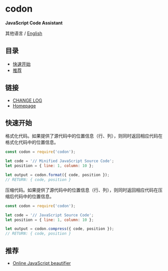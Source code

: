 #	codon
__JavaScript Code Assistant__

其他语言 / [English](./README.md)

##	目录

*	[快速开始](#快速开始)
*	[推荐](#推荐)

##	链接

*	[CHANGE LOG](./CHANGELOG.md)
*	[Homepage](https://github.com/YounGoat/nodejs.jsai)

##	快速开始

格式化代码。如果提供了源代码中的位置信息（行、列），则同时返回相应代码在格式化代码中的位置信息。

```javascript
const codon = require('codon');

let code = '// Minified JavaScript Source Code';
let position = { line: 1, column: 10 };

let output = codon.format({ code, position });
// RETURN: { code, position }
```

压缩代码。如果提供了源代码中的位置信息（行、列），则同时返回相应代码在压缩后代码中的位置信息。

```javascript
const codon = require('codon');

let code = '// JavaScript Source Code';
let position = { line: 1, column: 10 };

let output = codon.compress({ code, position });
// RETURN: { code, position }
```

##  推荐

*   [Online JavaScript beautifier](http://jsbeautifier.org)